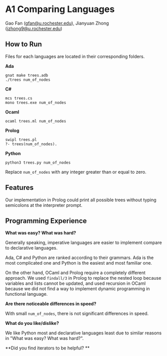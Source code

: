 # A1 Comparing Languages

Gao Fan (gfan@u.rochester.edu), Jianyuan Zhong (jzhong9@u.rochester.edu)

## How to Run

Files for each languages are located in their corresponding folders. 

**Ada**

```
gnat make trees.adb
./trees num_of_nodes
```

**C#**

```
mcs trees.cs
mono trees.exe num_of_nodes
```

**Ocaml**

```
ocaml trees.ml num_of_nodes
```

**Prolog**

```
swipl trees.pl
?- trees(num_of_nodes).
```

**Python**

```
python3 trees.py num_of_nodes
```

Replace `num_of_nodes` with any integer greater than or equal to zero. 

## Features

Our implementation in Prolog could print all possible trees without typing semicolons at the interpreter prompt. 

## Programming Experience

**What was easy?  What was hard?**

Generally speaking, imperative languages are easier to implement compare to declarative languages. 

Ada, C# and Python are ranked according to their grammars. Ada is the most complicated one and Python is the easiest and most familiar one. 

On the other hand, OCaml and Prolog require a completely different approach. We used `findall/3` in Prolog to replace the nested loop because variables and lists cannot be updated, and used recursion in OCaml because we did not find a way to implement dynamic programming in functional language. 

**Are there noticeable differences in speed?**

With small `num_of_nodes`, there is not significant differences in speed. 

**What do you like/dislike?**

We like Python most and declarative languages least due to similar reasons in "What was easy? What was hard?". 

**Did you find iterators to be helpful? **

